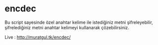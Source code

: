# encdec

Bu script sayesinde özel anahtar kelime ile istediğiniz metni şifreleyebilir, şifrelediğiniz metni anahtar kelimeyi kullanarak çözebilirsiniz.

Live : http://muratgul.tk/encdec/
